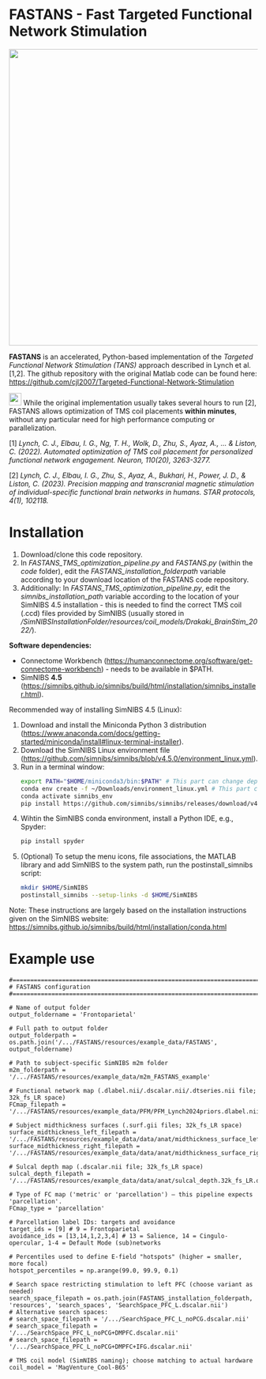 # FASTANS - Fast Targeted Functional Network Stimulation
<img src="https://github.com/user-attachments/assets/c11ab74d-8d21-4092-a262-328c50185f49" width="600" />

**FASTANS** is an accelerated, Python-based implementation of the *Targeted Functional Network Stimulation (TANS)* approach described in Lynch et al. [1,2]. The github repository with the original Matlab code can be found here: https://github.com/cjl2007/Targeted-Functional-Network-Stimulation

<img src="https://github.com/user-attachments/assets/72fab372-8161-4ff5-903e-76eaaab6ba0c" width="25" /> While the original implementation usually takes several hours to run [2], FASTANS allows optimization of TMS coil placements **within minutes**, without any particular need for high performance computing or parallelization.

[1] *Lynch, C. J., Elbau, I. G., Ng, T. H., Wolk, D., Zhu, S., Ayaz, A., ... & Liston, C. (2022). Automated optimization of TMS coil placement for personalized functional network engagement. Neuron, 110(20), 3263-3277.*

[2] *Lynch, C. J., Elbau, I. G., Zhu, S., Ayaz, A., Bukhari, H., Power, J. D., & Liston, C. (2023). Precision mapping and transcranial magnetic stimulation of individual-specific functional brain networks in humans. STAR protocols, 4(1), 102118.*


# Installation
1. Download/clone this code repository.
2. In *FASTANS_TMS_optimization_pipeline.py* and *FASTANS.py* (within the *code* folder), edit the *FASTANS_installation_folderpath* variable according to your download location of the FASTANS code repository.
3. Additionally: In *FASTANS_TMS_optimization_pipeline.py*, edit the *simnibs_installation_path* variable according to the location of your SimNIBS 4.5 installation - this is needed to find the correct TMS coil (.ccd) files provided by SimNIBS (usually stored in */SimNIBSInstallationFolder/resources/coil_models/Drakaki_BrainStim_2022/*).

**Software dependencies:**
- Connectome Workbench (https://humanconnectome.org/software/get-connectome-workbench) - needs to be available in $PATH.
- SimNIBS **4.5** (https://simnibs.github.io/simnibs/build/html/installation/simnibs_installer.html).

Recommended way of installing SimNIBS 4.5 (Linux):
1. Download and install the Miniconda Python 3 distribution (https://www.anaconda.com/docs/getting-started/miniconda/install#linux-terminal-installer).
2. Download the SimNIBS Linux environment file (https://github.com/simnibs/simnibs/blob/v4.5.0/environment_linux.yml).
3. Run in a terminal window:
   ```bash
   export PATH="$HOME/miniconda3/bin:$PATH" # This part can change depending on your miniconda installation
   conda env create -f ~/Downloads/environment_linux.yml # This part can change depending on your download location of the SimNIBS Linux environment file
   conda activate simnibs_env
   pip install https://github.com/simnibs/simnibs/releases/download/v4.5.0/simnibs-4.5.0-cp311-cp311-linux_x86_64.whl
   ```
4. Wihtin the SimNIBS conda environment, install a Python IDE, e.g., Spyder:
   ```bash
   pip install spyder
   ```
5. (Optional) To setup the menu icons, file associations, the MATLAB library and add SimNIBS to the system path, run the postinstall_simnibs script:
   ```bash
   mkdir $HOME/SimNIBS
   postinstall_simnibs --setup-links -d $HOME/SimNIBS
   ```
Note: These instructions are largely based on the installation instructions given on the SimNIBS website: https://simnibs.github.io/simnibs/build/html/installation/conda.html


# Example use
```
#=============================================================================
# FASTANS configuration
#=============================================================================

# Name of output folder
output_foldername = 'Frontoparietal'

# Full path to output folder
output_folderpath = os.path.join('/.../FASTANS/resources/example_data/FASTANS', output_foldername)

# Path to subject-specific SimNIBS m2m folder
m2m_folderpath = '/.../FASTANS/resources/example_data/m2m_FASTANS_example'

# Functional network map (.dlabel.nii/.dscalar.nii/.dtseries.nii file; 32k_fs_LR space)
FCmap_filepath = '/.../FASTANS/resources/example_data/PFM/PFM_Lynch2024priors.dlabel.nii'

# Subject midthickness surfaces (.surf.gii files; 32k_fs_LR space)
surface_midthickness_left_filepath = '/.../FASTANS/resources/example_data/data/anat/midthickness_surface_left.32k_fs_LR.surf.gii'
surface_midthickness_right_filepath = '/.../FASTANS/resources/example_data/data/anat/midthickness_surface_right.32k_fs_LR.surf.gii'

# Sulcal depth map (.dscalar.nii file; 32k_fs_LR space)
sulcal_depth_filepath = '/.../FASTANS/resources/example_data/data/anat/sulcal_depth.32k_fs_LR.dscalar.nii'

# Type of FC map ('metric' or 'parcellation') — this pipeline expects 'parcellation'.
FCmap_type = 'parcellation'

# Parcellation label IDs: targets and avoidance
target_ids = [9] # 9 = Frontoparietal
avoidance_ids = [13,14,1,2,3,4] # 13 = Salience, 14 = Cingulo-opercular, 1-4 = Default Mode (sub)networks

# Percentiles used to define E-field "hotspots" (higher = smaller, more focal)
hotspot_percentiles = np.arange(99.0, 99.9, 0.1)

# Search space restricting stimulation to left PFC (choose variant as needed)
search_space_filepath = os.path.join(FASTANS_installation_folderpath, 'resources', 'search_spaces', 'SearchSpace_PFC_L.dscalar.nii')
# Alternative search spaces:
# search_space_filepath = '/.../SearchSpace_PFC_L_noPCG.dscalar.nii'
# search_space_filepath = '/.../SearchSpace_PFC_L_noPCG+DMPFC.dscalar.nii'
# search_space_filepath = '/.../SearchSpace_PFC_L_noPCG+DMPFC+IFG.dscalar.nii'

# TMS coil model (SimNIBS naming); choose matching to actual hardware
coil_model = 'MagVenture_Cool-B65'
```
